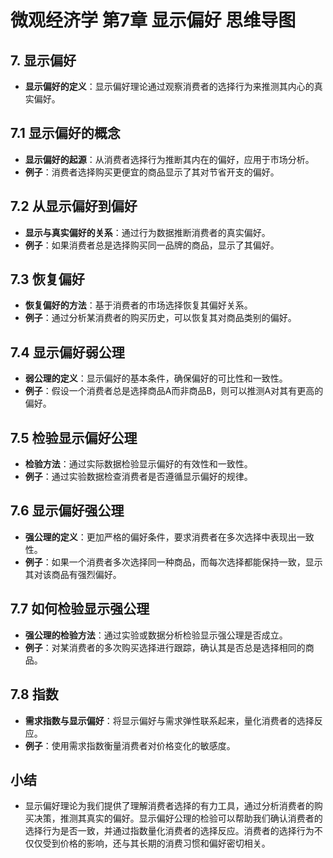# 微观经济学 第7章 显示偏好 思维导图

## 7. 显示偏好
  - **显示偏好的定义**：显示偏好理论通过观察消费者的选择行为来推测其内心的真实偏好。

## 7.1 显示偏好的概念
  - **显示偏好的起源**：从消费者选择行为推断其内在的偏好，应用于市场分析。
  - **例子**：消费者选择购买更便宜的商品显示了其对节省开支的偏好。

## 7.2 从显示偏好到偏好
  - **显示与真实偏好的关系**：通过行为数据推断消费者的真实偏好。
  - **例子**：如果消费者总是选择购买同一品牌的商品，显示了其偏好。

## 7.3 恢复偏好
  - **恢复偏好的方法**：基于消费者的市场选择恢复其偏好关系。
  - **例子**：通过分析某消费者的购买历史，可以恢复其对商品类别的偏好。

## 7.4 显示偏好弱公理
  - **弱公理的定义**：显示偏好的基本条件，确保偏好的可比性和一致性。
  - **例子**：假设一个消费者总是选择商品A而非商品B，则可以推测A对其有更高的偏好。

## 7.5 检验显示偏好公理
  - **检验方法**：通过实际数据检验显示偏好的有效性和一致性。
  - **例子**：通过实验数据检查消费者是否遵循显示偏好的规律。

## 7.6 显示偏好强公理
  - **强公理的定义**：更加严格的偏好条件，要求消费者在多次选择中表现出一致性。
  - **例子**：如果一个消费者多次选择同一种商品，而每次选择都能保持一致，显示其对该商品有强烈偏好。

## 7.7 如何检验显示强公理
  - **强公理的检验方法**：通过实验或数据分析检验显示强公理是否成立。
  - **例子**：对某消费者的多次购买选择进行跟踪，确认其是否总是选择相同的商品。

## 7.8 指数
  - **需求指数与显示偏好**：将显示偏好与需求弹性联系起来，量化消费者的选择反应。
  - **例子**：使用需求指数衡量消费者对价格变化的敏感度。

## 小结
  - 显示偏好理论为我们提供了理解消费者选择的有力工具，通过分析消费者的购买决策，推测其真实的偏好。显示偏好公理的检验可以帮助我们确认消费者的选择行为是否一致，并通过指数量化消费者的选择反应。消费者的选择行为不仅仅受到价格的影响，还与其长期的消费习惯和偏好密切相关。
